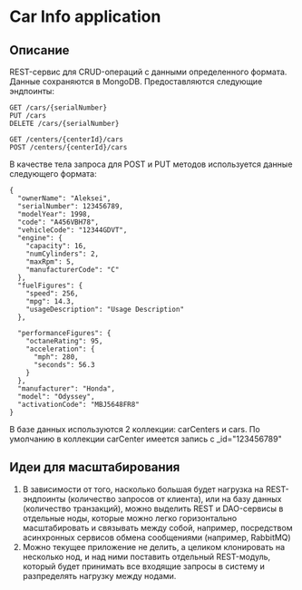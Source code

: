 # Сar Info application
## Описание
REST-сервис для CRUD-операций с данными определенного формата. Данные сохраняются в MongoDB. Предоставляются следующие эндпоинты:
```
GET /cars/{serialNumber}
PUT /cars
DELETE /cars/{serialNumber}

GET /centers/{centerId}/cars
POST /centers/{centerId}/cars
```
В качестве тела запроса для POST и PUT методов используется данные следующего формата:
```
{
  "ownerName": "Aleksei",
  "serialNumber": 123456789,
  "modelYear": 1998,
  "code": "A456VBH78",
  "vehicleCode": "12344GDVT",
  "engine": {
    "capacity": 16,
    "numCylinders": 2,
    "maxRpm": 5,
    "manufacturerCode": "C"
  },
  "fuelFigures": {
    "speed": 256,
    "mpg": 14.3,
    "usageDescription": "Usage Description"
  },

  "performanceFigures": {
    "octaneRating": 95,
    "acceleration": {
      "mph": 280,
      "seconds": 56.3
    }
  },
  "manufacturer": "Honda",
  "model": "Odyssey",
  "activationCode": "MBJ5648FR8"
}
```
В базе данных используются 2 коллекции: carCenters и cars. По умолчанию в коллекции carCenter имеется запись с _id="123456789"

## Идеи для масштабирования
1. В зависимости от того, насколько большая будет нагрузка на REST-эндпоинты (количество запросов от клиента), или на базу данных (количество транзакций), можно выделить REST и DAO-сервисы в отдельные ноды, которые можно легко горизонтально масштабировать и связывать между собой, например, посредством асинхронных сервисов обмена сообщениями (например, RabbitMQ)
2. Можно текущее приложение не делить, а целиком клонировать на несколько нод, и над ними поставить отдельный REST-модуль, который будет принимать все входящие запросы в систему и разпределять нагрузку между нодами.